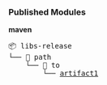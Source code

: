 

<h3>Published Modules</h3>



**maven**



<pre>📦 libs-release
└── 📁 path
    └── 📁 to
        └── <a href='https://myplatform.com/ui/repos/tree/General/libs-release/path/to/artifact1?clearFilter=true&gh_job_id=JFrog+CLI+Core+Tests&gh_section=packages' target="_blank">artifact1</a>

</pre>

